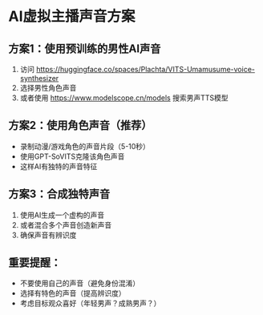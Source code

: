 # AI虚拟主播声音方案

## 方案1：使用预训练的男性AI声音
1. 访问 https://huggingface.co/spaces/Plachta/VITS-Umamusume-voice-synthesizer
2. 选择男性角色声音
3. 或者使用 https://www.modelscope.cn/models 搜索男声TTS模型

## 方案2：使用角色声音（推荐）
- 录制动漫/游戏角色的声音片段（5-10秒）
- 使用GPT-SoVITS克隆该角色声音
- 这样AI有独特的声音特征

## 方案3：合成独特声音
1. 使用AI生成一个虚构的声音
2. 或者混合多个声音创造新声音
3. 确保声音有辨识度

## 重要提醒：
- 不要使用自己的声音（避免身份混淆）
- 选择有特色的声音（提高辨识度）
- 考虑目标观众喜好（年轻男声？成熟男声？）